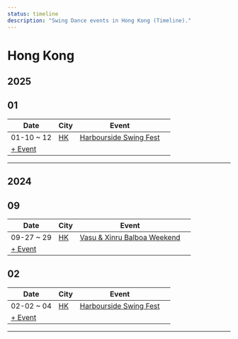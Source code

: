 ```yaml
---
status: timeline
description: "Swing Dance events in Hong Kong (Timeline)."
---
```


# Hong Kong

## 2025

## 01

| Date | City | Event | |
| --- | --- | --- | --- |
| 01-10 ~ 12 | [HK](by_city.md#hk) | [Harbourside Swing Fest](harbourside-swing-fest-2025.md) |  |
| [+ Event](https://github.com/swingdance/events/issues/new?assignees=&labels=add+event&projects=&template=02-add_entity.yml&title=%5B2025%2Fzh_HK%5D%20Add%20Event%3A%20%3CName%3E&region=zh_HK&province=&city=&org_id=&date_starts=2025-01-&date_ends=2025-01-)

---

## 2024

## 09

| Date | City | Event | |
| --- | --- | --- | --- |
| 09-27 ~ 29 | [HK](by_city.md#hk) | [Vasu & Xinru Balboa Weekend](vasu-n-xinru-balboa-weekend-2024.md) |  |
| [+ Event](https://github.com/swingdance/events/issues/new?assignees=&labels=add+event&projects=&template=02-add_entity.yml&title=%5B2024%2Fzh_HK%5D%20Add%20Event%3A%20%3CName%3E&region=zh_HK&province=&city=&org_id=&date_starts=2024-09-&date_ends=2024-09-)

## 02

| Date | City | Event | |
| --- | --- | --- | --- |
| 02-02 ~ 04 | [HK](by_city.md#hk) | [Harbourside Swing Fest](harbourside-swing-fest-2024.md) |  |
| [+ Event](https://github.com/swingdance/events/issues/new?assignees=&labels=add+event&projects=&template=02-add_entity.yml&title=%5B2024%2Fzh_HK%5D%20Add%20Event%3A%20%3CName%3E&region=zh_HK&province=&city=&org_id=&date_starts=2024-02-&date_ends=2024-02-)

---

